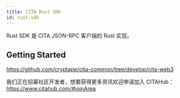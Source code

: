 ```yaml
---
title: CITA Rust SDK
id: rust-sdk
---
```


Rust SDK 是 CITA JSON-RPC 客户端的 Rust 实现。

## Getting Started

https://github.com/cryptape/cita-common/tree/develop/cita-web3

我们正在招募社区开发者，想要获得更多资讯欢迎申请加入 CITAHub：https://www.citahub.com/#joinArea